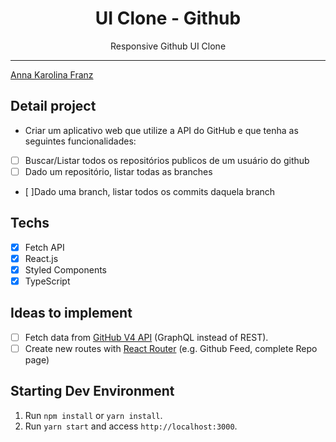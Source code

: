<h1 align="center">
UI Clone - Github
</h1>

<p align="center">Responsive Github UI Clone</p>

<hr>

[Anna Karolina Franz](https://github.com/franzannakarolina)

## Detail project
- Criar um aplicativo web que utilize a API do GitHub e que tenha as seguintes funcionalidades:

- [ ] Buscar/Listar todos os repositórios publicos de um usuário do github
- [ ] Dado um repositório, listar todas as branches
- [ ]Dado uma branch, listar todos os commits daquela branch

## Techs

- [x] Fetch API
- [x] React.js
- [x] Styled Components
- [x] TypeScript

## Ideas to implement

- [ ] Fetch data from [GitHub V4 API](https://docs.github.com/en/graphql) (GraphQL instead of REST).
- [ ] Create new routes with [React Router](https://reactrouter.com/web/guides/quick-start) (e.g. Github Feed, complete Repo page)

## Starting Dev Environment

1. Run `npm install` or `yarn install`.<br />
2. Run `yarn start` and access `http://localhost:3000`.<br />
